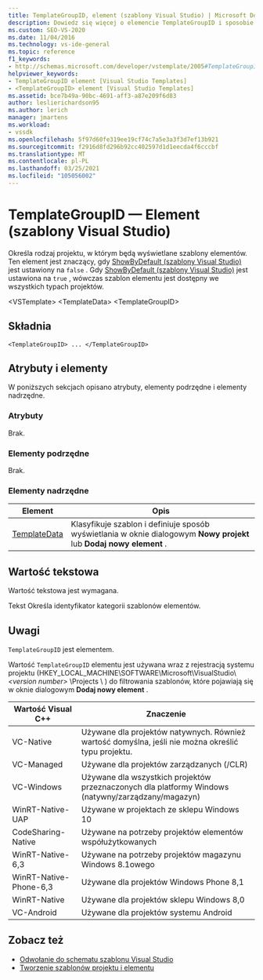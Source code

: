 ```yaml
---
title: TemplateGroupID, element (szablony Visual Studio) | Microsoft Docs
description: Dowiedz się więcej o elemencie TemplateGroupID i sposobie określania rodzaju projektu, w którym będą wyświetlane szablony elementów.
ms.custom: SEO-VS-2020
ms.date: 11/04/2016
ms.technology: vs-ide-general
ms.topic: reference
f1_keywords:
- http://schemas.microsoft.com/developer/vstemplate/2005#TemplateGroupID
helpviewer_keywords:
- TemplateGroupID element [Visual Studio Templates]
- <TemplateGroupID> element [Visual Studio Templates]
ms.assetid: bce7b49a-90bc-4691-aff3-a87e209f6d83
author: leslierichardson95
ms.author: lerich
manager: jmartens
ms.workload:
- vssdk
ms.openlocfilehash: 5f97d60fe319ee19cf74c7a5e3a3f3d7ef13b921
ms.sourcegitcommit: f2916d8fd296b92cc402597d1d1eecda4f6cccbf
ms.translationtype: MT
ms.contentlocale: pl-PL
ms.lasthandoff: 03/25/2021
ms.locfileid: "105056002"
---
```

# <a name="templategroupid-element-visual-studio-templates"></a>TemplateGroupID — Element (szablony Visual Studio)
Określa rodzaj projektu, w którym będą wyświetlane szablony elementów. Ten element jest znaczący, gdy [ShowByDefault (szablony Visual Studio)](../extensibility/showbydefault-visual-studio-templates.md) jest ustawiony na `false` . Gdy [ShowByDefault (szablony Visual Studio)](../extensibility/showbydefault-visual-studio-templates.md) jest ustawiona na `true` , wówczas szablon elementu jest dostępny we wszystkich typach projektów.

 \<VSTemplate> \<TemplateData>
 \<TemplateGroupID>

## <a name="syntax"></a>Składnia

```
<TemplateGroupID> ... </TemplateGroupID>
```

## <a name="attributes-and-elements"></a>Atrybuty i elementy
 W poniższych sekcjach opisano atrybuty, elementy podrzędne i elementy nadrzędne.

### <a name="attributes"></a>Atrybuty
 Brak.

### <a name="child-elements"></a>Elementy podrzędne
 Brak.

### <a name="parent-elements"></a>Elementy nadrzędne

|Element|Opis|
|-------------|-----------------|
|[TemplateData](../extensibility/templatedata-element-visual-studio-templates.md)|Klasyfikuje szablon i definiuje sposób wyświetlania w oknie dialogowym **Nowy projekt** lub **Dodaj nowy element** .|

## <a name="text-value"></a>Wartość tekstowa
 Wartość tekstowa jest wymagana.

 Tekst Określa identyfikator kategorii szablonów elementów.

## <a name="remarks"></a>Uwagi
 `TemplateGroupID` jest elementem.

 Wartość `TemplateGroupID` elementu jest używana wraz z rejestracją systemu projektu (HKEY_LOCAL_MACHINE\SOFTWARE\Microsoft\VisualStudio\\ *\<version number>* \Projects \\ ) do filtrowania szablonów, które pojawiają się w oknie dialogowym **Dodaj nowy element** .

|Wartość Visual C++|Znaczenie|
|------------------------|-------------|
|VC-Native|Używane dla projektów natywnych. Również wartość domyślna, jeśli nie można określić typu projektu.|
|VC-Managed|Używane dla projektów zarządzanych (/CLR)|
|VC-Windows|Używane dla wszystkich projektów przeznaczonych dla platformy Windows (natywny/zarządzany/magazyn)|
|WinRT-Native-UAP|Używane w projektach ze sklepu Windows 10|
|CodeSharing-Native|Używane na potrzeby projektów elementów współużytkowanych|
|WinRT-Native-6,3|Używane na potrzeby projektów magazynu Windows 8.1owego|
|WinRT-Native-Phone-6,3|Używane dla projektów Windows Phone 8,1|
|WinRT-Native|Używane dla projektów sklepu Windows 8,0|
|VC-Android|Używane dla projektów systemu Android|

## <a name="see-also"></a>Zobacz też
- [Odwołanie do schematu szablonu Visual Studio](../extensibility/visual-studio-template-schema-reference.md)
- [Tworzenie szablonów projektu i elementu](../ide/creating-project-and-item-templates.md)
